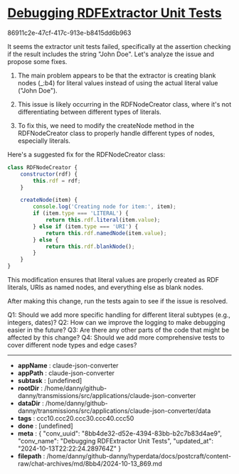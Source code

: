 # [Debugging RDFExtractor Unit Tests](https://claude.ai/chat/8bb4de32-d52e-4394-83bb-b2c7b83d4ae9)

86911c2e-47cf-417c-913e-b8415dd6b963

 It seems the extractor unit tests failed, specifically at the assertion checking if the result includes the string "John Doe". Let's analyze the issue and propose some fixes.

1. The main problem appears to be that the extractor is creating blank nodes (_:b4) for literal values instead of using the actual literal value ("John Doe").

2. This issue is likely occurring in the RDFNodeCreator class, where it's not differentiating between different types of literals.

3. To fix this, we need to modify the createNode method in the RDFNodeCreator class to properly handle different types of nodes, especially literals.

Here's a suggested fix for the RDFNodeCreator class:

```javascript
class RDFNodeCreator {
    constructor(rdf) {
        this.rdf = rdf;
    }

    createNode(item) {
        console.log('Creating node for item:', item);
        if (item.type === 'LITERAL') {
            return this.rdf.literal(item.value);
        } else if (item.type === 'URI') {
            return this.rdf.namedNode(item.value);
        } else {
            return this.rdf.blankNode();
        }
    }
}
```

This modification ensures that literal values are properly created as RDF literals, URIs as named nodes, and everything else as blank nodes.

After making this change, run the tests again to see if the issue is resolved.

Q1: Should we add more specific handling for different literal subtypes (e.g., integers, dates)?
Q2: How can we improve the logging to make debugging easier in the future?
Q3: Are there any other parts of the code that might be affected by this change?
Q4: Should we add more comprehensive tests to cover different node types and edge cases?

---

* **appName** : claude-json-converter
* **appPath** : claude-json-converter
* **subtask** : [undefined]
* **rootDir** : /home/danny/github-danny/transmissions/src/applications/claude-json-converter
* **dataDir** : /home/danny/github-danny/transmissions/src/applications/claude-json-converter/data
* **tags** : ccc10.ccc20.ccc30.ccc40.ccc50
* **done** : [undefined]
* **meta** : {
  "conv_uuid": "8bb4de32-d52e-4394-83bb-b2c7b83d4ae9",
  "conv_name": "Debugging RDFExtractor Unit Tests",
  "updated_at": "2024-10-13T22:22:24.289764Z"
}
* **filepath** : /home/danny/github-danny/hyperdata/docs/postcraft/content-raw/chat-archives/md/8bb4/2024-10-13_869.md